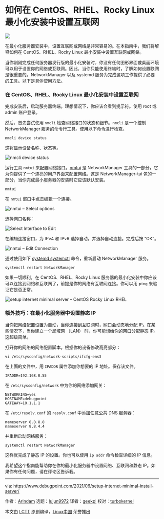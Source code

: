 [#]: subject: (How to Setup Internet in CentOS, RHEL, Rocky Linux Minimal Install)
[#]: via: (https://www.debugpoint.com/2021/06/setup-internet-minimal-install-server/)
[#]: author: (Arindam https://www.debugpoint.com/author/admin1/)
[#]: collector: (lujun9972)
[#]: translator: (geekpi)
[#]: reviewer: (turbokernel)
[#]: publisher: (wxy)
[#]: url: (https://linux.cn/article-13585-1.html)

如何在 CentOS、RHEL、Rocky Linux 最小化安装中设置互联网
======

![](https://img.linux.net.cn/data/attachment/album/202107/16/104745wne0x111onmafxj9.jpg)

在最小化服务器安装中，设置互联网或网络是非常容易的。在本指南中，我们将解释如何在 CentOS、RHEL、Rocky Linux 最小安装中设置互联网或网络。

当你刚刚完成任何服务器发行版的最小化安装时，你没有任何图形界面或桌面环境可以用于设置你的网络或互联网。因此，当你只能使用终端时，了解如何设置联网是很重要的。NetworkManager 以及 systemd 服务为完成这项工作提供了必要的工具。以下是具体使用方法。

### 在 CentOS、RHEL、Rocky Linux 最小化安装中设置互联网

完成安装后，启动服务器终端。理想情况下，你应该会看到提示符。使用 root 或 admin 账户登录。

然后，首先尝试使用 `nmcli` 检查网络接口的状态和细节。`nmcli` 是一个控制 NetworkManager 服务的命令行工具。使用以下命令进行检查。

```
nmcli device status
```

这将显示设备名称、状态等。

![nmcli device status][1]

运行工具 `nmtui` 来配置网络接口。[nmtui][2] 是 NetworkManager 工具的一部分，它为你提供了一个漂亮的用户界面来配置网络。这是 NetworkManager-tui 包的一部分，当你完成最小服务器的安装时它应该默认安装。

```
nmtui
```

在 `nmtui` 窗口中点击编辑一个连接。

![nmtui – Select options][3]

选择网口名称：

![Select Interface to Edit][4]

在编辑连接窗口，为 IPv4 和 IPv6 选择自动。并选择自动连接。完成后按 “OK”。

![nmtui – Edit Connection][5]

通过使用如下 [systemd systemctl][6] 命令，重新启动 NetworkManager 服务。

```
systemctl restart NetworkManager
```

如果一切顺利，在 CentOS、RHEL、Rocky Linux 服务器的最小化安装中你应该可以连接到网络和互联网了，前提是你的网络有互联网连接。你可以用 `ping` 来验证它是否正常。

![setup internet minimal server – CentOS Rocky Linux RHEL][7]

### 额外技巧：在最小化服务器中设置静态 IP

当你把网络配置设置为自动，当你连接到互联网时，网口会动态地分配 IP。在某些情况下，当你建立一个局域网 （LAN） 时，你可能想给你的网口分配静态 IP。这超级简单。

打开你的网络的网络配置脚本。根据你的设备修改高亮部分：

```
vi /etc/sysconfig/network-scripts/ifcfg-ens3
```

在上面的文件中，用 `IPADDR` 属性添加你想要的 IP 地址。保存该文件。

```
IPADDR=192.168.0.55
```

在 `/etc/sysconfig/network` 中为你的网络添加网关：

```
NETWORKING=yes
HOSTNAME=debugpoint
GATEWAY=10.1.1.1
```

在 `/etc/resolv.conf` 的 `resolv.conf` 中添加任意公共 DNS 服务器：

```
nameserver 8.8.8.8
nameserver 8.8.4.4
```

并重新启动网络服务：

```
systemctl restart NetworkManager
```

这样就完成了静态 IP 的设置。你也可以使用 `ip addr` 命令检查详细的 IP 信息。

我希望这个指南能帮助你在你的最小化服务器中设置网络、互联网和静态 IP。如果你有任何问题，请在评论区告诉我。

--------------------------------------------------------------------------------

via: https://www.debugpoint.com/2021/06/setup-internet-minimal-install-server/

作者：[Arindam][a]
选题：[lujun9972][b]
译者：[geekpi](https://github.com/geekpi)
校对：[turbokernel](https://github.com/turbokernel)

本文由 [LCTT](https://github.com/LCTT/TranslateProject) 原创编译，[Linux中国](https://linux.cn/) 荣誉推出

[a]: https://www.debugpoint.com/author/admin1/
[b]: https://github.com/lujun9972
[1]: https://www.debugpoint.com/blog/wp-content/uploads/2021/06/nmcli-device-status.jpg
[2]: https://access.redhat.com/documentation/en-us/red_hat_enterprise_linux/7/html/networking_guide/sec-configuring_ip_networking_with_nmtui
[3]: https://www.debugpoint.com/blog/wp-content/uploads/2021/06/nmtui-Select-options.jpg
[4]: https://www.debugpoint.com/blog/wp-content/uploads/2021/06/Select-Interface-to-Edit.jpg
[5]: https://www.debugpoint.com/blog/wp-content/uploads/2021/06/nmtui-Edit-Connection.jpg
[6]: https://www.debugpoint.com/2020/12/systemd-systemctl-service/
[7]: https://www.debugpoint.com/blog/wp-content/uploads/2021/06/setup-internet-minimal-server-CentOS-Rocky-Linux-RHEL.jpg
